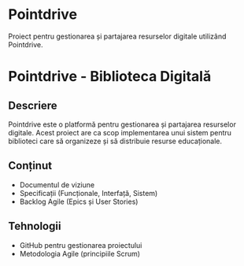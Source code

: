 # Pointdrive
Proiect pentru gestionarea și partajarea resurselor digitale utilizând Pointdrive.
# Pointdrive - Biblioteca Digitală

## Descriere
Pointdrive este o platformă pentru gestionarea și partajarea resurselor digitale. Acest proiect are ca scop implementarea unui sistem pentru biblioteci care să organizeze și să distribuie resurse educaționale.

## Conținut
- Documentul de viziune
- Specificații (Funcționale, Interfață, Sistem)
- Backlog Agile (Epics și User Stories)

## Tehnologii
- GitHub pentru gestionarea proiectului
- Metodologia Agile (principiile Scrum)
